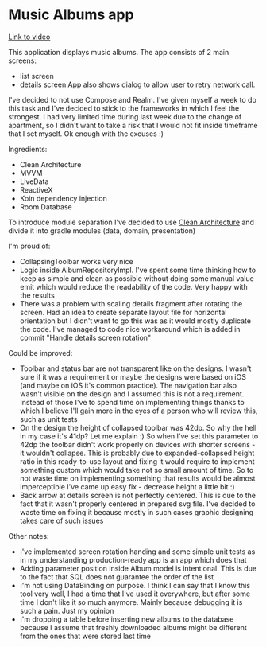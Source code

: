 # Music Albums app

[Link to video](https://youtu.be/oVi1BADNSqo)

This application displays music albums. The app consists of 2 main screens:<br />

- list screen
- details screen App also shows dialog to allow user to retry network call.

I've decided to not use Compose and Realm. I've given myself a week to do this task and I've decided to stick to the
frameworks in which I feel the strongest. I had very limited time during last week due to the change of apartment, so I
didn't want to take a risk that I would not fit inside timeframe that I set myself. Ok enough with the excuses :)

Ingredients:<br />

- Clean Architecture<br />
- MVVM<br />
- LiveData<br />
- ReactiveX<br />
- Koin dependency injection<br />
- Room Database<br />

To introduce module separation I've decided to
use [Clean Architecture](https://www.geeksforgeeks.org/what-is-clean-architecture-in-android/) and divide it into gradle
modules (data, domain, presentation)

I'm proud of:<br />

- CollapsingToolbar works very nice
- Logic inside AlbumRepositoryImpl. I've spent some time thinking how to keep as simple and clean as possible without
  doing some manual value emit which would reduce the readability of the code. Very happy with the results
- There was a problem with scaling details fragment after rotating the screen. Had an idea to create separate layout
  file for horizontal orientation but I didn't want to go this was as it would mostly duplicate the code. I've managed
  to code nice workaround which is added in commit "Handle details screen rotation"

Could be improved:<br />

- Toolbar and status bar are not transparent like on the designs. I wasn't sure if it was a requirement or maybe the
  designs were based on iOS (and maybe on iOS it's common practice). The navigation bar also wasn't visible on the
  design and I assumed this is not a requirement. Instead of those I've to spend time on implementing things thanks to
  which I believe I'll gain more in the eyes of a person who will review this, such as unit tests
- On the design the height of collapsed toolbar was 42dp. So why the hell in my case it's 41dp? Let me explain :) So
  when I've set this parameter to 42dp the toolbar didn't work properly on devices with shorter screens - it wouldn't
  collapse. This is probably due to expanded-collapsed height ratio in this ready-to-use layout and fixing it would
  require to implement something custom which would take not so small amount of time. So to not waste time on
  implementing something that results would be almost imperceptible I've came up easy fix - decrease height a little
  bit :)
- Back arrow at details screen is not perfectly centered. This is due to the fact that it wasn't properly centered in
  prepared svg file. I've decided to waste time on fixing it because mostly in such cases graphic designing takes care
  of such issues

Other notes:<br />

- I've implemented screen rotation handing and some simple unit tests as in my understanding production-ready app is an
  app which does that
- Adding parameter position inside Album model is intentional. This is due to the fact that SQL does not guarantee the
  order of the list
- I'm not using DataBinding on purpose. I think I can say that I know this tool very well, I had a time that I've used
  it everywhere, but after some time I don't like it so much anymore. Mainly because debugging it is such a pain. Just
  my opinion
- I'm dropping a table before inserting new albums to the database because I assume that freshly downloaded albums might
  be different from the ones that were stored last time
